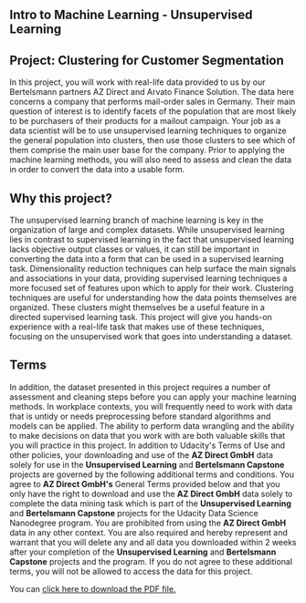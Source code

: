 ## Intro to Machine Learning - Unsupervised Learning

## Project: Clustering for Customer Segmentation 

In this project, you will work with real-life data provided to us by our Bertelsmann partners AZ Direct and Arvato Finance Solution. The data here concerns a company that performs mail-order sales in Germany. Their main question of interest is to identify facets of the population that are most likely to be purchasers of their products for a mailout campaign. Your job as a data scientist will be to use unsupervised learning techniques to organize the general population into clusters, then use those clusters to see which of them comprise the main user base for the company. Prior to applying the machine learning methods, you will also need to assess and clean the data in order to convert the data into a usable form.

## Why this project?

The unsupervised learning branch of machine learning is key in the organization of large and complex datasets. While unsupervised learning lies in contrast to supervised learning in the fact that unsupervised learning lacks objective output classes or values, it can still be important in converting the data into a form that can be used in a supervised learning task. Dimensionality reduction techniques can help surface the main signals and associations in your data, providing supervised learning techniques a more focused set of features upon which to apply for their work. Clustering techniques are useful for understanding how the data points themselves are organized. These clusters might themselves be a useful feature in a directed supervised learning task. This project will give you hands-on experience with a real-life task that makes use of these techniques, focusing on the unsupervised work that goes into understanding a dataset.

## Terms

In addition, the dataset presented in this project requires a number of assessment and cleaning steps before you can apply your machine learning methods. In workplace contexts, you will frequently need to work with data that is untidy or needs preprocessing before standard algorithms and models can be applied. The ability to perform data wrangling and the ability to make decisions on data that you work with are both valuable skills that you will practice in this project.
In addition to Udacity's Terms of Use and other policies, your
downloading and use of the **AZ Direct GmbH** data solely for use in the
**Unsupervised Learning** and **Bertelsmann Capstone** projects are
governed by the following additional terms and conditions. You agree
to **AZ Direct GmbH's** General Terms provided below and that you only
have the right to download and use the **AZ Direct GmbH** data solely to
complete the data mining task which is part of the **Unsupervised
Learning** and **Bertelsmann Capstone** projects for the Udacity Data
Science Nanodegree program. You are prohibited from using the **AZ
Direct GmbH** data in any other context. You are also required and
hereby represent and warrant that you will delete any and all data you
downloaded within 2 weeks after your completion of the **Unsupervised
Learning** and **Bertelsmann Capstone** projects and the program. If you
do not agree to these additional terms, you will not be allowed to
access the data for this project.

You can <a href="https://github.com/PatrickHelm/Udacity/blob/main/Intro%20to%20Machine%20Learning%20with%20Tensorflow/P3%20-%20Unsupervised%20Learning/terms.pdf">click here to download the PDF file.</a>

